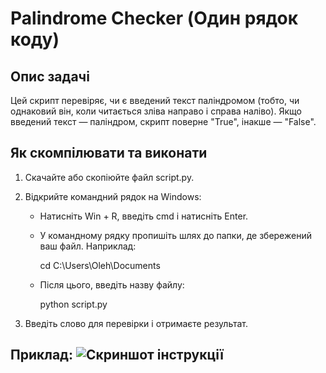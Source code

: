 # Palindrome Checker (Один рядок коду)

## Опис задачі
Цей скрипт перевіряє, чи є введений текст паліндромом (тобто, чи однаковий він, коли читається зліва направо і справа наліво). Якщо введений текст — паліндром, скрипт поверне "True", інакше — "False".

## Як скомпілювати та виконати
1. Скачайте або скопіюйте файл script.py.
2. Відкрийте командний рядок на Windows:
   - Натисніть Win + R, введіть cmd і натисніть Enter.
   - У командному рядку пропишіть шлях до папки, де збережений ваш файл. Наприклад:
     
     cd C:\Users\Oleh\Documents
     
   - Після цього, введіть назву файлу:
     
     python script.py
     
3. Введіть слово для перевірки і отримаєте результат.

## Приклад: ![Скриншот інструкції](<image/Знімок екрана для рідмі.png>)